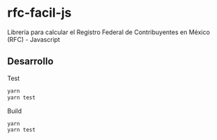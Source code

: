 # rfc-facil-js
Librería para calcular el Registro Federal de Contribuyentes en México (RFC) - Javascript

## Desarrollo

Test
```sh
yarn
yarn test
```

Build
```sh
yarn
yarn test
```
